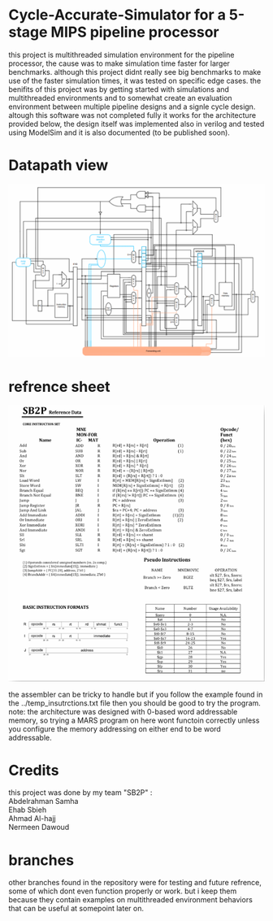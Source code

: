 # Cycle-Accurate-Simulator for a 5-stage MIPS pipeline processor

this project is multithreaded simulation environment for the pipeline processor, the cause was to make simulation time faster for larger benchmarks. 
although this project didnt really see big benchmarks to make use of the faster simulation times, it was tested on specific edge cases. 
the benifits of this project was by getting started with simulations and multithreaded environments and to somewhat create an evaluation environment between multiple pipeline designs and a signle cycle design. 
altough this software was not completed fully it works for the architecture provided below, the design itself was implemented also in verilog and tested using ModelSim and it is also documented (to be published soon).

# Datapath view 
![Datapath](IMAGES/DataPath.png)

# refrence sheet 
![Sheet](IMAGES/refrencesheet.png)


the assembler can be tricky to handle but if you follow the example found in the ../temp_insutrctions.txt file then you should be good to try the program. <br> 
note: the architecture was designed with 0-based word addressable memory, so trying a MARS program on here wont functoin correctly unless you configure the memory addressing on either end to be word addressable. 

# Credits 
this project was done by my team "SB2P" : <br> 
Abdelrahman Samha <br>
Ehab Sbieh <br>
Ahmad Al-hajj <br>
Nermeen Dawoud <br>

# branches
other branches found in the repository were for testing and future refrence, some of which dont even function properly or work. but i keep them because they contain examples on multithreaded environment behaviors that can be useful at somepoint later on. 
